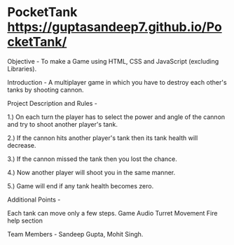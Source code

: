 # PocketTank   https://guptasandeep7.github.io/PocketTank/

Objective - To make a Game using HTML, CSS and JavaScript (excluding Libraries).

Introduction - A multiplayer game in which you have to destroy each other's tanks by shooting cannon.

Project Description and Rules - 

1.) On each turn the player has to select the power and angle of the   cannon and try to shoot another player's tank.

2.) If the cannon hits another player's tank then its tank health will decrease.

3.) If the cannon missed the tank then you lost the chance.

4.) Now another player will shoot you in the same manner.

5.) Game will end if any tank health becomes zero.

Additional Points -

Each tank can move only a few steps.
Game Audio
Turret Movement
Fire 
help section

Team Members - Sandeep Gupta, Mohit Singh.
